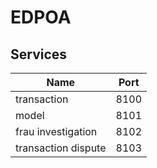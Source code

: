 # EDPOA

## Services

| Name                | Port |
| ------------------- | ---- |
| transaction         | 8100 |
| model               | 8101 |
| frau investigation  | 8102 |
| transaction dispute | 8103 |
